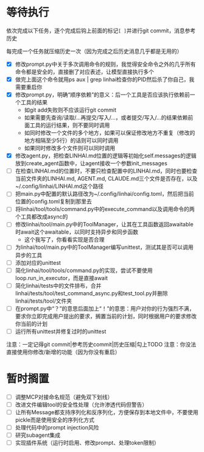 # 等待执行

依次完成以下任务，逐个完成后钩上前面的标记`[ ]`并进行git commit，消息参考历史

每完成一个任务就压缩历史一次（因为完成之后历史消息几乎都是无用的）

- [x] 修改prompt.py中关于多次调用命令的规则，我觉得安全命令之外的几乎所有命令都是安全的，直接删了对应表述，让模型直接执行多个
- [x] 做完上面这个命令就用ps aux | grep linhai检查你的PID然后杀了你自己，我需要重启你
- [x] 修改prompt.py，明确“顺序依赖”的意义：后一个工具是否应该执行依赖前一个工具的结果
    - 如git add失败则不应该运行git commit
    - 如果需要先查询/读取/...再提交/写入/...，或者提交/写入/...的结果依赖前面工具的运行结果，则不要同时调用
    - 如同时修改一个文件的多个地方，如果可以保证修改地方不重复（修改的地方相隔至少5行）的话则可以同时调用
    - 如果同时修改多个文件则可以同时调用
- [x] 修改agent.py，把检查LINHAI.md位置的逻辑等初始化self.messages的逻辑放到create_agent函数中，让agent接收一个参数init_messages
- [ ] 在检查LINHAI.md的位置时，不要只检查配置中的LINHAI.md，同时也要检查当前文件夹的LINHAI.md, AGENT.md, CLAUDE.md三个文件是否存在，以及~/.config/linhai/LINHAI.md这个路径
- [ ] 把main.py中配置的默认路径改为~/.config/linhai/config.toml，然后把当前位置的config.toml复制到那里去
- [ ] 将linhai/tool/tools/command.py中的execute_command以及调用命令的两个工具都改成async的
- [ ] 修改linhai/tool/main.py中的ToolManager，让其在工具函数返回awaitable时await这个awaitable，以同时支持异步和同步函数
    - 这个我写了，你看看实现是否合理
- [ ] 为linhai/tool/main.py中的ToolManager编写unittest，测试其是否可以调用异步的工具
- [ ] 添加对应的unittest
- [ ] 简化linhai/tool/tools/command.py的实现，尝试不要使用loop.run_in_executor，而是直接await
- [ ] 简化linhai/tests中的文件排布，合并linhai/tests/tool/test_command_async.py和test_tool.py并删除linhai/tests/tool/文件夹
- [ ] 在prompt.py中“？”的意思后面加上“！”的意思：用户对你的行为强烈不满，要求你立即完成用户提出的要求，搁置当前的计划，同时根据用户的要求修改你当前的计划
- [ ] 运行所有unittest并修复过时的unittest

注意：一定记得git commit|参考历史commit|历史压缩|勾上TODO
注意：你没法直接使用你修改/新增的功能（因为你没有重启）

# 暂时搁置

- [ ] 调整MCP对接命名规范（避免双下划线）
- [ ] 改进文件编辑tool的安全性处理（允许渗透代码但警告）
- [ ] 让所有Message都支持序列化和反序列化，方便保存到本地文件中，不要使用pickle而是使用安全的序列化方式
- [ ] 处理代码中的prompt injection风险
- [ ] 研究subagent集成
- [ ] 实现插件系统（运行时启用、修改prompt、处理token限制）
